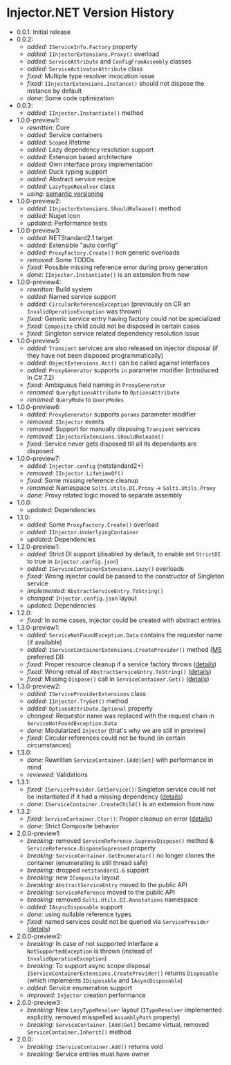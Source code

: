 # Injector.NET Version History
- 0.0.1: Initial release
- 0.0.2:
  - *added:* `IServiceInfo.Factory` property
  - *added:* `IInjectorExtensions.Proxy()` overload
  - *added:* `ServiceAttribute` and `ConfigFromAssembly` classes
  - *added:* `ServiceActivatorAttribute` class
  - *fixed:* Multiple type resolver invocation issue
  - *fixed:* `IInjectorExtensions.Instance()` should not dispose the instance by default
  - *done:* Some code optimization
- 0.0.3:
  - *added:* `IInjector.Instantiate()` method
- 1.0.0-preview1:
  - *rewritten:* Core
  - *added:* Service containers
  - *added:* `Scoped` lifetime
  - *added:* Lazy dependency resolution support
  - *added:* Extension based architecture
  - *added:* Own interface proxy implementation
  - *added:* Duck typing support
  - *added:* Abstract service recipe
  - *added:* `LazyTypeResolver` class
  - *using:* [semantic versioning](https://semver.org/ )
- 1.0.0-preview2:
  - *added:* `IInjectorExtensions.ShouldRelease()` method
  - *added:* Nuget icon
  - *updated:* Performance tests
- 1.0.0-preview3:
  - *added:* NETStandard2.1 target
  - *added:* Extensible "auto config"
  - *added:* `ProxyFactory.Create()` non generic overloads
  - *removed:* Some TODOs
  - *fixed:* Possible missing reference error during proxy generation
  - *done:* `IInjector.Instantiate()` is an extension from now
- 1.0.0-preview4:
  - *rewritten:* Build system
  - *added:* Named service support
  - *added:* `CircularReferenceException` (previously on CR an `InvalidOperationException` was thrown) 
  - *fixed:* Generic service entry having factory could not be specialized
  - *fixed:* `Composite` child could not be disposed in certain cases
  - *fixed:* Singleton service related dependency resolution issue
- 1.0.0-preview5:
  - *added:* `Transient` services are also released on injector disposal (if they have not been disposed programmatically)
  - *added:* `ObjectExtensions.Act()` can be called against interfaces
  - *added:* `ProxyGenerator` supports `in` parameter modifier (introduced in C# 7.2)
  - *fixed:* Ambiguous field naming in `ProxyGenerator`
  - *renamed:* `QueryOptionsAttribute` to `OptionsAttribute`
  - *renamed:* `QueryMode` to `QueryModes`
- 1.0.0-preview6:
  - *added:* `ProxyGenerator` supports `params` parameter modifier
  - *removed:* `IInjector` events
  - *removed:* Support for manually disposing `Transient` services
  - *removed:* `IInjectorExtensions.ShouldRelease()`
  - *fixed:* Service never gets disposed till all its dependants are disposed
- 1.0.0-preview7:
  - *added:* `Injector.config` (netstandard2+)
  - *removed:* `IInjector.LifetimeOf()`
  - *fixed:*  Some missing reference cleanup
  - *renamed:* Namespace `Solti.Utils.DI.Proxy` -> `Solti.Utils.Proxy`
  - *done:* Proxy related logic moved to separate assembly
- 1.0.0:
  - *updated:* Dependencies
- 1.1.0:
  - *added:* Some `ProxyFactory.Create()` overload
  - *added:* `IInjector.UnderlyingContainer`
  - *updated:* Dependencies
- 1.2.0-preview1:
  - *added:* Strict DI support (disabled by default, to enable set `StrictDI` to true in `Injector.config.json`)
  - *added:* `IServiceContainerExtensions.Lazy()` overloads
  - *fixed:* Wrong injector could be passed to the constructor of Singleton service
  - *implemented:* `AbstractServiceEntry.ToString()`
  - *changed:* `Injector.config.json` layout
  - *updated:* Dependencies
- 1.2.0:
  - *fixed:* In some cases, injector could be created with abstract entries
- 1.3.0-preview1:
  - *added:* `ServiceNotFoundException.Data` contains the requestor name (if available)
  - *added:* `IServiceContainerExtensions.CreateProvider()` method ([MS](https://docs.microsoft.com/en-us/dotnet/api/system.iserviceprovider?view=netcore-3.1 ) preferred DI)
  - *fixed:* Proper resource cleanup if a service factory throws ([details](https://github.com/Sholtee/injector/commit/ec56f8749fb16207f10e7712812f4ef0e605be32 ))
  - *fixed:* Wrong retval of `AbstractServiceEntry.ToString()` ([details](https://github.com/Sholtee/injector/commit/9b6f333f61504d5a79bf25ddb7197d74664acb02 ))
  - *fixed:* Missing `Dispose()` call in `ServiceContainer.Get()` ([details](https://github.com/Sholtee/injector/commit/cdb76751bcce2547caded2853d5a03fd17844d10 ))
- 1.3.0-preview2:
  - *added:* `IServiceProviderExtensions` class
  - *added:* `IInjector.TryGet()` method
  - *added:* `OptionsAttribute.Optional` property
  - *changed:* Requestor name was replaced with the request chain in `ServiceNotFoundException.Data`
  - *done:* Modularized `Injector` (that's why we are still in preview)
  - *fixed:* Circular references could not be found (in certain circumstances)
- 1.3.0:
  - *done:* Rewritten `ServiceContainer.[Add|Get]` with performance in mind
  - *reviewed:* Validations
- 1.3.1:
  - *fixed:* `IServiceProvider.GetService()`: Singleton service could not be instantiated if it had a missing dependency ([details](https://github.com/Sholtee/injector/commit/8a9fbe8ac3704972a2f0b4300425f27dd35c3f45 ))
  - *done*: `IServiceContainer.CreateChild()` is an extension from now
- 1.3.2:
  - *fixed:* `ServiceContainer.Ctor()`: Proper cleanup on error ([details](https://github.com/Sholtee/injector/commit/e41e90a64063b77c9cebe0403b552ef729bdb6e3 ))
  - *done:* Strict Composite behavior  
- 2.0.0-preview1:
  - *breaking:* removed `ServiceReference.SupressDispose()` method & `ServiceReference.DisposeSupressed` property
  - *breaking:* `ServiceContainer.GetEnumerator()` no longer clones the container (enumerating is still thread safe)
  - *breaking:* dropped `netstandard1.6` support
  - *breaking:* new `IComposite` layout
  - *breaking:* `AbstractServiceEntry` moved to the public API
  - *breaking:* `ServiceReference` moved to the public API
  - *breaking:* removed `Solti.Utils.DI.Annotations` namespace
  - *added:* `IAsyncDisposable` support
  - *done:* using nullable reference types
  - *fixed:* named services could not be queried via `ServiceProvider` ([details](https://github.com/Sholtee/injector/commit/bd97a0caf2763b3a28d4c511b2ee02006b072b3b ))
- 2.0.0-preview2:
  - *breaking:* In case of not supported interface a `NotSupportedException` is thrown (instead of `InvalidOperationException`)
  - *breaking:* To support async scope disposal `IServiceContainerExtensions.CreateProvider()` returns `Disposable` (which implements `IDisposable` and `IAsyncDisposable`)
  - *added:* Service enumeration support 
  - *improved:* `Injector` creation performance
- 2.0.0-preview3:
  - *breaking:* New `LazyTypeResolver` layout (`ITypeResolver` implemented explicitly, removed misspelled `AssamblyPath` property)
  - *breaking:* `ServiceContainer.[Add|Get]` became virtual, removed `ServiceContainer.Inherit()` method
- 2.0.0:
  - *breaking:* `IServiceContainer.Add()` returns void
  - *breaking:* Service entries must have owner
